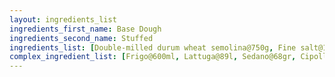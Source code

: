 ```yaml
---
layout: ingredients_list
ingredients_first_name: Base Dough
ingredients_second_name: Stuffed
ingredients_list: [Double-milled durum wheat semolina@750g, Fine salt@10g, Lard@60g, Warm water@380ml]
complex_ingredient_list: [Frigo@600ml, Lattuga@89l, Sedano@68gr, Cipolla@4pzz
---
```

